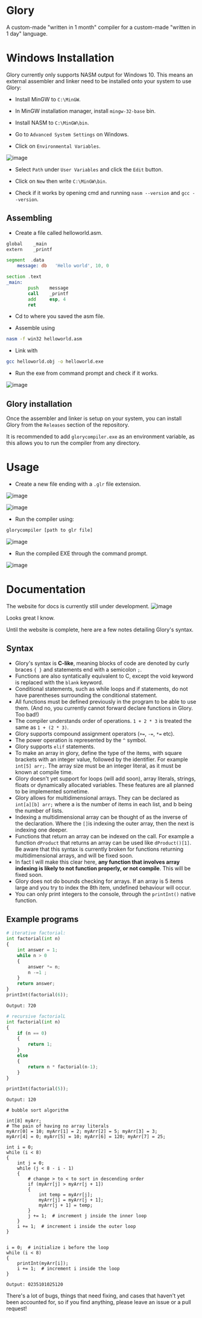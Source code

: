 # Glory
A custom-made "written in 1 month" compiler for a custom-made "written in 1 day" language.

# Windows Installation
Glory currently only supports NASM output for Windows 10. This means an external assembler and linker need to be installed onto your system to use Glory:

- Install MinGW to `C:\MinGW`.

- In MinGW installation manager, install `mingw-32-base` bin.

- Install NASM to `C:\MinGW\bin`.

- Go to `Advanced System Settings` on Windows.

- Click on `Environmental Variables`.

![image](https://github.com/lxkast/Glory/assets/86862094/fa31fd78-4822-4abe-9a5a-f844265e89f3)

- Select `Path` under `User Variables` and click the `Edit` button.

- Click on `New` then write `C:\MinGW\bin`.

- Check if it works by opening cmd and running `nasm --version` and `gcc --version`.

## Assembling

- Create a file called helloworld.asm.

```asm
global    _main                
extern    _printf              

segment  .data
	message: db   'Hello world', 10, 0

section .text
_main:                            
        push    message           
        call    _printf 
        add     esp, 4           
        ret 
```

- Cd to where you saved the asm file.

- Assemble using 
```bash
nasm -f win32 helloworld.asm
```

- Link with 
```bash
gcc helloworld.obj -o helloworld.exe
```

- Run the exe from command prompt and check if it works.

![image](https://user-images.githubusercontent.com/86862094/225109373-cdb62ea6-c2c7-43f8-8c1e-5c8bc955329e.png)

## Glory installation

Once the assembler and linker is setup on your system, you can install Glory from the `Releases` section of the repository.

It is recommended to add `glorycompiler.exe` as an environment variable, as this allows you to run the compiler from any directory.

# Usage
- Create a new file ending with a `.glr` file extension.

![image](https://github.com/lxkast/Glory/assets/86862094/3e70945b-6974-4317-b5d5-25949988f500)

![image](https://github.com/lxkast/Glory/assets/86862094/6d418539-bdc5-4c24-9d49-e45ff1be80b7)

- Run the compiler using:
```bash
glorycompiler [path to glr file]
```

![image](https://github.com/lxkast/Glory/assets/86862094/3657c696-a1ce-4a6b-a842-803874067837)

- Run the compiled EXE through the command prompt.

![image](https://github.com/lxkast/Glory/assets/86862094/49a23e41-917a-422f-b509-7a2f7fc6db22)

# Documentation

The website for docs is currently still under development.
![image](https://github.com/lxkast/Glory/assets/86862094/fbac9e06-7980-4e83-906e-353ca19e4a29)

Looks great I know.

Until the website is complete, here are a few notes detailing Glory's syntax.

## Syntax

- Glory's syntax is **C-like**, meaning blocks of code are denoted by curly braces `{ }` and statements end with a semicolon `;`.
- Functions are also syntatically equivalent to C, except the void keyword is replaced with the `blank` keyword.
- Conditional statements, such as while loops and if statements, do not have parentheses surrounding the conditional statement.
- All functions must be defined previously in the program to be able to use them. (And no, you currently cannot forward declare functions in Glory. Too bad!)
- The compiler understands order of operations. `1 + 2 * 3` is treated the same as `1 + (2 * 3)`.
- Glory supports compound assignment operators (`+=`, `-=`, `*=` etc).
- The power operation is represented by the `^` symbol.
- Glory supports `elif` statements.
- To make an array in glory, define the type of the items, with square brackets with an integer value, followed by the identifier. For example `int[5] arr;`. The array size must be an integer literal, as it must be known at compile time.
- Glory doesn't yet support for loops (will add soon), array literals, strings, floats or dynamically allocated variables. These features are all planned to be implemented sometime.
- Glory allows for multidimensional arrays. They can be declared as `int[a][b] arr;` where a is the number of items in each list, and b being the number of lists.
- Indexing a multidimensional array can be thought of as the inverse of the declaration. Where the `[]`is indexing the outer array, then the next is indexing one deeper.
- Functions that return an array can be indexed on the call. For example a function `dProduct` that returns an array can be used like `dProduct()[1]`. Be aware that this syntax is currently broken for functions returning multidimensional arrays, and will be fixed soon.
- In fact I will make this clear here, **any function that involves array indexing is likely to not function properly, or not compile**. This will be fixed soon.
- Glory does not do bounds checking for arrays. If an array is 5 items large and you try to index the 8th item, undefined behaviour will occur.
- You can only print integers to the console, through the `printInt()` native function.
## Example programs
```python
# iterative factorial:
int factorial(int n)
{
    int answer = 1;
    while n > 0
    {
        answer *= n;
        n -=1 ;
    }
    return answer;
}
printInt(factorial(6));
```
`Output: 720` 


```python
# recursive factorialL
int factorial(int n)
{
	if (n == 0)
	{
		return 1;
	}
	else
	{
		return n * factorial(n-1);
	}
}

printInt(factorial(5));
```
`Output: 120`

```
# bubble sort algorithm

int[8] myArr;
# The pain of having no array literals
myArr[0] = 10; myArr[1] = 2; myArr[2] = 5; myArr[3] = 3;
myArr[4] = 0; myArr[5] = 10; myArr[6] = 120; myArr[7] = 25;

int i = 0;
while (i < 8)
{
    int j = 0;
    while (j < 8 - i - 1)
    {
		# change > to < to sort in descending order
        if (myArr[j] > myArr[j + 1])
        {
            int temp = myArr[j];
            myArr[j] = myArr[j + 1];
            myArr[j + 1] = temp;
        }
        j += 1;  # increment j inside the inner loop
    }
    i += 1;  # increment i inside the outer loop
}


i = 0;  # initialize i before the loop
while (i < 8)
{
    printInt(myArr[i]);
    i += 1;  # increment i inside the loop
}
```
`Output: 0235101025120`

There's a lot of bugs, things that need fixing, and cases that haven't yet been accounted for, so if you find anything, please leave an issue or a pull request!
